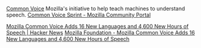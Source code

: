 
[Common Voice](https://voice.mozilla.org/)
Mozilla's initiative to help teach machines to understand speech.
[Common Voice Sprint - Mozilla Community Portal](https://community.mozilla.org/en/campaigns/common-voice-sprint/)

[Mozilla Common Voice Adds 16 New Languages and 4,600 New Hours of Speech | Hacker News](https://news.ycombinator.com/item?id=28073016)
[Mozilla Foundation - Mozilla Common Voice Adds 16 New Languages and 4,600 New Hours of Speech](https://foundation.mozilla.org/en/blog/mozilla-common-voice-adds-16-new-languages-and-4600-new-hours-of-speech/)

